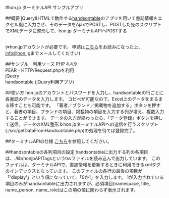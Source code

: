 #hon.jp ターミナルAPI サンプルアプリ

##概要
jQuery&HTMLで動作する<a href="https://github.com/Atsushi-Akisue/jquery-handsontable" target="_blank">handsontable</a>のアプリを用いて書誌情報をエクセル風に入力させ、そのデータをAjaxでPOSTし、POSTした先のスクリプトでXMLデータに整形して、hon.jp ターミナルAPIへPOSTする <br><br>

(※hon.jpアカウントが必要です。 申請は<a href="http://hon.jp/doc/honjpterminal.html" target="_blank">こちら</a>をお読みになった上、<a href="mailto:info@hon.jp">info@hon.jp</a>までメールしてください)

##サンプル　利用ソース
PHP 4.4.9<br>
PEAR - HTTP/Request.phpを利用<br>
jQuery<br>
handsontable (jQuery利用アプリ)<br>

##使い方
hon.jpのアカウントとパスワードを入力し、handsontableの行ごとに各書誌のデータを入力します。
コピペが可能なので、Excel上のデータをまるまる移すことも可能です。
「著者／ブランド／掲載物を追加する」ボタンを押すと、著者の項目、ブランドの項目、掲載物の項目を入力する列が増え、複数入力することができます。
データの入力が終わったら、「データ登録」ボタンを押して送信。データのXML整形＆hon.jpターミナルAPIへの送信を行うスクリプト(./src/getDataFromHandsontable.php)の処理を待てば登録完了。

##ターミナルAPIの仕様
<a href="http://hon.jp/doc/about_terminal_api.html">こちら</a>を参照してください。

##handsontableの各列項目の設定
handsontableに出力する列の各項目は、./lib/honjpAPITagsというtsvファイルを読み込んで出力しています。
このファイルは、ターミナルAPIで、書誌情報を更新するときに利用できるxmlタグのインデックスとなっています。
このファイルの各行の最後の項目が「'display'」という項になっていて、「0か1」を入力します。
1が入力されている項目のみがhandsontableに出力されますが、必須項目(namespace, title, name_person, name_role)はこの項の値に関わらず表示されます。